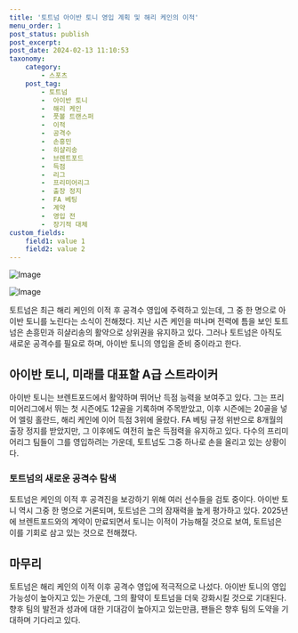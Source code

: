 ```yaml
---
title: '토트넘 아이반 토니 영입 계획 및 해리 케인의 이적'
menu_order: 1
post_status: publish
post_excerpt: 
post_date: 2024-02-13 11:10:53
taxonomy:
    category:
        - 스포츠
    post_tag:
        - 토트넘
        -  아이반 토니
        -  해리 케인
        -  풋볼 트랜스퍼
        -  이적
        -  공격수
        -  손흥민
        -  히샬리송
        -  브렌트포드
        -  득점
        -  리그
        -  프리미어리그
        -  출장 정지
        -  FA 베팅
        -  계약
        -  영입 전
        -  장기적 대체
custom_fields:
    field1: value 1
    field2: value 2
---
```


![Image](https://imgnews.pstatic.net/image/117/2024/02/13/0003806097_001_20240213090301210.jpg?type=w647)

![Image](https://imgnews.pstatic.net/image/117/2024/02/13/0003806097_002_20240213090301247.jpg?type=w647)

토트넘은 최근 해리 케인의 이적 후 공격수 영입에 주력하고 있는데, 그 중 한 명으로 아이반 토니를 노린다는 소식이 전해졌다. 지난 시즌 케인을 떠나며 전력에 틈을 보인 토트넘은 손흥민과 히샬리송의 활약으로 상위권을 유지하고 있다. 그러나 토트넘은 아직도 새로운 공격수를 필요로 하며, 아이반 토니의 영입을 준비 중이라고 한다.
## 아이반 토니, 미래를 대표할 A급 스트라이커
아이반 토니는 브렌트포드에서 활약하며 뛰어난 득점 능력을 보여주고 있다. 그는 프리미어리그에서 뛰는 첫 시즌에도 12골을 기록하며 주목받았고, 이후 시즌에는 20골을 넣어 엘링 홀란드, 해리 케인에 이어 득점 3위에 올랐다. FA 베팅 규정 위반으로 8개월의 출장 정지를 받았지만, 그 이후에도 여전히 높은 득점력을 유지하고 있다. 다수의 프리미어리그 팀들이 그를 영입하려는 가운데, 토트넘도 그중 하나로 손을 올리고 있는 상황이다.
### 토트넘의 새로운 공격수 탐색
토트넘은 케인의 이적 후 공격진을 보강하기 위해 여러 선수들을 검토 중이다. 아이반 토니 역시 그중 한 명으로 거론되며, 토트넘은 그의 잠재력을 높게 평가하고 있다. 2025년에 브렌트포드와의 계약이 만료되면서 토니는 이적이 가능해질 것으로 보여, 토트넘은 이를 기회로 삼고 있는 것으로 전해졌다.
## 마무리
토트넘은 해리 케인의 이적 이후 공격수 영입에 적극적으로 나섰다. 아이반 토니의 영입 가능성이 높아지고 있는 가운데, 그의 활약이 토트넘을 더욱 강화시킬 것으로 기대된다. 향후 팀의 발전과 성과에 대한 기대감이 높아지고 있는만큼, 팬들은 향후 팀의 도약을 기대하며 기다리고 있다.
